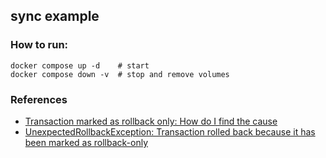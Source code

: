 sync example
---

### How to run:
```shell
docker compose up -d    # start
docker compose down -v  # stop and remove volumes
```

### References
- [Transaction marked as rollback only: How do I find the cause](https://stackoverflow.com/questions/19302196/transaction-marked-as-rollback-only-how-do-i-find-the-cause/19312020#19312020)
- [UnexpectedRollbackException: Transaction rolled back because it has been marked as rollback-only](https://stackoverflow.com/questions/19349898/unexpectedrollbackexception-transaction-rolled-back-because-it-has-been-marked)
